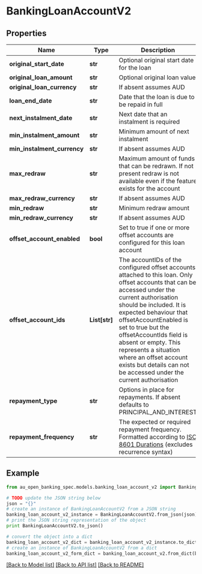 # BankingLoanAccountV2


## Properties

Name | Type | Description | Notes
------------ | ------------- | ------------- | -------------
**original_start_date** | **str** | Optional original start date for the loan | [optional] 
**original_loan_amount** | **str** | Optional original loan value | [optional] 
**original_loan_currency** | **str** | If absent assumes AUD | [optional] 
**loan_end_date** | **str** | Date that the loan is due to be repaid in full | [optional] 
**next_instalment_date** | **str** | Next date that an instalment is required | [optional] 
**min_instalment_amount** | **str** | Minimum amount of next instalment | [optional] 
**min_instalment_currency** | **str** | If absent assumes AUD | [optional] 
**max_redraw** | **str** | Maximum amount of funds that can be redrawn. If not present redraw is not available even if the feature exists for the account | [optional] 
**max_redraw_currency** | **str** | If absent assumes AUD | [optional] 
**min_redraw** | **str** | Minimum redraw amount | [optional] 
**min_redraw_currency** | **str** | If absent assumes AUD | [optional] 
**offset_account_enabled** | **bool** | Set to true if one or more offset accounts are configured for this loan account | [optional] 
**offset_account_ids** | **List[str]** | The accountIDs of the configured offset accounts attached to this loan. Only offset accounts that can be accessed under the current authorisation should be included. It is expected behaviour that offsetAccountEnabled is set to true but the offsetAccountIds field is absent or empty. This represents a situation where an offset account exists but details can not be accessed under the current authorisation | [optional] 
**repayment_type** | **str** | Options in place for repayments. If absent defaults to PRINCIPAL_AND_INTEREST | [optional] [default to 'PRINCIPAL_AND_INTEREST']
**repayment_frequency** | **str** | The expected or required repayment frequency. Formatted according to [ISO 8601 Durations](https://en.wikipedia.org/wiki/ISO_8601#Durations) (excludes recurrence syntax) | [optional] 

## Example

```python
from au_open_banking_spec.models.banking_loan_account_v2 import BankingLoanAccountV2

# TODO update the JSON string below
json = "{}"
# create an instance of BankingLoanAccountV2 from a JSON string
banking_loan_account_v2_instance = BankingLoanAccountV2.from_json(json)
# print the JSON string representation of the object
print BankingLoanAccountV2.to_json()

# convert the object into a dict
banking_loan_account_v2_dict = banking_loan_account_v2_instance.to_dict()
# create an instance of BankingLoanAccountV2 from a dict
banking_loan_account_v2_form_dict = banking_loan_account_v2.from_dict(banking_loan_account_v2_dict)
```
[[Back to Model list]](../README.md#documentation-for-models) [[Back to API list]](../README.md#documentation-for-api-endpoints) [[Back to README]](../README.md)


